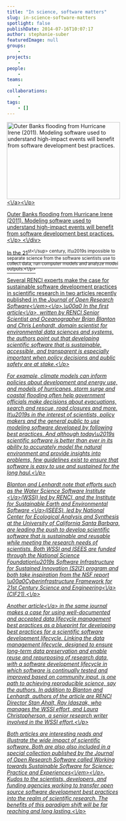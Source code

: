 ```yaml
---
title: "In science, software matters"
slug: in-science-software-matters
spotlight: false
publishDate: 2014-07-16T10:07:17
author: stephanie-suber
featuredImage: null
groups:
    - 
projects:
    - 
people:
    - 
teams: 
    - 
collaborations:
    - 
tags:
    - []
---
```

<div id="attachment_13458" class="wp-caption alignleft" style="width: 300px"><a href="http:\/\/renci.org\/wp-content\/uploads\/2014\/07\/irene1.jpg"  rel="lightbox[roadtrip]"><img class="size-medium wp-image-13458" src="http:\/\/renci.org\/wp-content\/uploads\/2014\/07\/irene1-300x203.jpg" alt="Outer Banks flooding from Hurricane Irene (2011). Modeling software used to understand high-impact events will benefit from software development best practices. " width="300" height="203" srcset="https:\/\/renci.org\/wp-content\/uploads\/2014\/07\/irene1-300x203.jpg 300w, https:\/\/renci.org\/wp-content\/uploads\/2014\/07\/irene1.jpg 620w" sizes="(max-width: 300px) 100vw, 300px" \/><\/a><\/p>
<p class="wp-caption-text">Outer Banks flooding from Hurricane Irene (2011). Modeling software used to understand high-impact events will benefit from software development best practices.<\/p>
<\/div>
<p>In the 21<sup>st<\/sup> century, it\u2019s impossible to separate science from the software scientists use to collect data, run computer models and analyze model outputs.<\/p>
<p>Several RENCI experts make the case for sustainable software development practices in scientific research in two articles recently published in the <a href="http:\/\/openresearchsoftware.metajnl.com\/" target="_blank" rel="noopener"><em>Journal of Open Research Software<\/em><\/a>.\u00a0 In the <a href="http:\/\/openresearchsoftware.metajnl.com\/article\/view\/jors.ba\/55" target="_blank" rel="noopener">first article<\/a>, written by RENCI Senior Scientist and Oceanographer Brian Blanton and Chris Lenhardt, domain scientist for environmental data sciences and systems, the authors point out that developing scientific software that is sustainable, accessible, and transparent is especially important when policy decisions and public safety are at stake.<!--more--><\/p>
<p>For example, climate models can inform policies about development and energy use, and models of hurricanes, storm surge and coastal flooding often help government officials make decisions about evacuations, search and rescue, road closures and more. It\u2019s in the interest of scientists, policy makers and the general public to use modeling software developed by following best practices. And although today\u2019s scientific software is better than ever in its ability to accurately model the natural environment and provide insights into problems, few guidelines exist to ensure that software is easy to use and sustained for the long haul.<\/p>
<p>Blanton and Lenhardt note that efforts such as the <a title="Water Science Software Institute" href="http:\/\/renci.org\/research\/water-science-software-institute\/" target="_blank" rel="noopener">Water Science Software Institute <\/a>(WSSI) led by RENCI, and the <a title="Institute for Sustainable Earth and Environmental Software" href="http:\/\/isees.nceas.ucsb.edu\/" target="_blank" rel="noopener">Institute for Sustainable Earth and Environmental Software <\/a>(ISEES), led by National Center for Ecological Analysis and Synthesis at the University of California Santa Barbara, are leading the push to develop scientific software that is sustainable and reusable while meeting the research needs of scientists. Both WSSI and ISEES are funded through the National Science Foundation\u2019s Software Infrastructure for Sustained Innovation (S2I2) program and both take inspiration from the NSF report \u00a0<a href="http:\/\/www.nsf.gov\/cise\/aci\/cif21\/CIF21Vision2012current.pdf" target="_blank" rel="noopener">Cyberinfrastructure Framework for 21st Century Science and Engineering<\/a> (CIF21).<\/p>
<p><a href="http:\/\/openresearchsoftware.metajnl.com\/article\/view\/jors.ax\/51" target="_blank" rel="noopener">Another article<\/a> in the same journal makes a case for using well-documented and accepted data lifecycle management best practices as a blueprint for developing best practices for a scientific software development lifecycle. Linking the data management lifecycle, designed to ensure long-term data preservation and enable reuse and repurposing of research data, with a software development lifecycle in which software is continually tested and improved based on community input, is one path to achieving reproducible science, say the authors. In addition to Blanton and Lenhardt, authors of the article are RENCI Director Stan Ahalt, Ray Idaszak, who manages the WSSI effort, and Laura Christopherson, a senior research writer involved in the WSSI effort.<\/p>
<p>Both articles are interesting reads and illustrate the wide impact of scientific software. Both are also also included in a special collection published by the Journal of Open Research Software called <a href="http:\/\/openresearchsoftware.metajnl.com\/collections\/special\/working-towards-sustainable-software-for-science" target="_blank" rel="noopener"><em>Working towards Sustainable Software for Science: Practice and Experiences<\/em><\/a>. Kudos to the scientists, developers, and funding agencies working to transfer open source software development best practices into the realm of scientific research. The benefits of this paradigm shift will be far reaching and long lasting.<\/p>
<!-- AddThis Advanced Settings generic via filter on the_content --><!-- AddThis Share Buttons generic via filter on the_content -->
